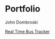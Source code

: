 # Portfolio
John Dombroski

<a href="https://johndombroski.github.io/RealTimeBusTracker">Real Time Bus Tracker</a>

